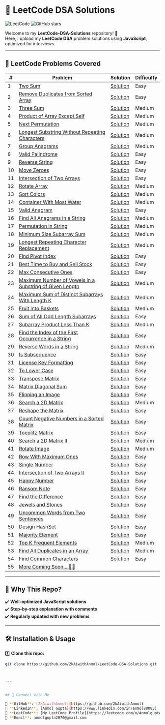 # 🚀 LeetCode DSA Solutions

![LeetCode](https://img.shields.io/badge/LeetCode-JavaScript-orange)
![GitHub stars](https://img.shields.io/github/stars/2kAiwithAnmol/LeetCode-DSA-Solutions?style=social)

Welcome to my **LeetCode-DSA-Solutions** repository! 📂  
Here, I upload my **LeetCode DSA** problem solutions using **JavaScript**, optimized for interviews.

---

## 📂 **LeetCode Problems Covered**
| #  | Problem                                                                                     | Solution                                | Difficulty |
| -- | ------------------------------------------------------------------------------------------ | --------------------------------------- | ---------- |
| 1  | [Two Sum](https://leetcode.com/problems/two-sum/)                                          | [Solution](./twoSum.js)                | Easy       |
| 2  | [Remove Duplicates from Sorted Array](https://leetcode.com/problems/remove-duplicates-from-sorted-array/) | [Solution](./removeDuplicates26.js) | Easy       |
| 3  | [Three Sum](https://leetcode.com/problems/3sum/)                                          | [Solution](./threeSum.js)              | Medium     |
| 4  | [Product of Array Except Self](https://leetcode.com/problems/product-of-array-except-self/) | [Solution](./productExceptSelf.js)      | Medium     |
| 5  | [Next Permutation](https://leetcode.com/problems/next-permutation/)                       | [Solution](./nextPermutation.js)       | Medium     |
| 6  | [Longest Substring Without Repeating Characters](https://leetcode.com/problems/longest-substring-without-repeating-characters/) | [Solution](./LongestSubstringWithoutRepeatingCharacters.js) | Medium     |
| 7  | [Group Anagrams](https://leetcode.com/problems/group-anagrams/)                           | [Solution](./groupAnagrams.js)         | Medium     |
| 8  | [Valid Palindrome](https://leetcode.com/problems/valid-palindrome/)                       | [Solution](./validPalindrome.js)       | Easy       |
| 9  | [Reverse String](https://leetcode.com/problems/reverse-string/)                           | [Solution](./reverseString.js)         | Easy       |
| 10 | [Move Zeroes](https://leetcode.com/problems/move-zeroes/)                                 | [Solution](./moveZeroes.js)            | Easy       |
| 11 | [Intersection of Two Arrays](https://leetcode.com/problems/intersection-of-two-arrays/)   | [Solution](./intersectionOfTwoArrays.js) | Easy       |
| 12 | [Rotate Array](https://leetcode.com/problems/rotate-array/)                               | [Solution](./rotateArray.js)           | Medium     |
| 13 | [Sort Colors](https://leetcode.com/problems/sort-colors/)                                 | [Solution](./sortColors.js)            | Medium     |
| 14 | [Container With Most Water](https://leetcode.com/problems/container-with-most-water/)     | [Solution](./containerWithMostWater.js) | Medium     |
| 15 | [Valid Anagram](https://leetcode.com/problems/valid-anagram/)                             | [Solution](./validAnagram.js)          | Easy       |
| 16 | [Find All Anagrams in a String](https://leetcode.com/problems/find-all-anagrams-in-a-string/) | [Solution](./findAllAnagramsInString.js) | Medium     |
| 17 | [Permutation in String](https://leetcode.com/problems/permutation-in-string/) | [Solution](./permutationInString.js) | Medium     |
| 18  | [Minimum Size Subarray Sum](https://leetcode.com/problems/minimum-size-subarray-sum/) | [Solution](./minimumSizeSubarraySum.js) | Medium     |
| 19  | [Longest Repeating Character Replacement](https://leetcode.com/problems/longest-repeating-character-replacement/) | [Solution](./longestRepeatingCharacterReplacement.js) | Medium     |
| 20  | [Find Pivot Index](https://leetcode.com/problems/find-pivot-index/) | [Solution](./findPivotIndex.js) | Easy     |
| 21  | [Best Time to Buy and Sell Stock](https://leetcode.com/problems/best-time-to-buy-and-sell-stock/) | [Solution](./bestTimetoBuyandSellStock.js) | Easy     |
| 22  | [Max Consecutive Ones](https://leetcode.com/problems/max-consecutive-ones/) | [Solution](./maxConsecutiveOnes.js) | Easy     |
| 23  | [Maximum Number of Vowels in a Substring of Given Length](https://leetcode.com/problems/maximum-number-of-vowels-in-a-substring-of-given-length/) | [Solution](./maximumNumberofVowelsinaSubstringofGivenLength.js) | Medium |
| 24  | [Maximum Sum of Distinct Subarrays With Length K](https://leetcode.com/problems/maximum-sum-of-distinct-subarrays-with-length-k/) | [Solution](./maximumSumofDistinctSubarraysWithLengthK.js) | Medium |
| 25  | [Fruit Into Baskets](https://leetcode.com/problems/fruit-into-baskets/) | [Solution](./fruitIntoBaskets.js) | Medium |
| 26  | [Sum of All Odd Length Subarrays](https://leetcode.com/problems/sum-of-all-odd-length-subarrays/) | [Solution](./sumOfAllOddLengthSubarrays.js) | Easy |
| 27  | [Subarray Product Less Than K](https://leetcode.com/problems/subarray-product-less-than-k/) | [Solution](./subarrayProductLessThanK.js) | Medium |
| 28  | [Find the Index of the First Occurrence in a String](https://leetcode.com/problems/find-the-index-of-the-first-occurrence-in-a-string/) | [Solution](./findtheIndexoftheFirstOccurrenceinaString.js) | Easy |
| 29  | [Reverse Words in a String](https://leetcode.com/problems/reverse-words-in-a-string/) | [Solution](./reverseWordsinaString.js) | Medium | 
| 30  | [Is Subsequence](https://leetcode.com/problems/is-subsequence/) | [Solution](./isSubsequence.js) | Easy |
| 31  | [License Key Formatting](https://leetcode.com/problems/license-key-formatting/) | [Solution](./licenseKeyFormatting.js) | Easy |
| 32  | [To Lower Case](https://leetcode.com/problems/to-lower-case/) | [Solution](./toLowerCase.js) | Easy |
| 33  | [Transpose Matrix](https://leetcode.com/problems/transpose-matrix/) | [Solution](./transposeMatrix.js) | Easy |
| 34  | [Matrix Diagonal Sum](https://leetcode.com/problems/matrix-diagonal-sum/) | [Solution](./matrixDiagonalSum.js) | Easy |
| 35  | [Flipping an Image](https://leetcode.com/problems/flipping-an-image/) | [Solution](./flippinganImage.js) | Easy |
| 36  | [Search a 2D Matrix](https://leetcode.com/problems/search-a-2d-matrix/) | [Solution](./searcha2DMatrix.js) | Medium |
| 37  | [Reshape the Matrix](https://leetcode.com/problems/reshape-the-matrix/) | [Solution](./reshapetheMatrix.js) | Easy |
| 38  | [Count Negative Numbers in a Sorted Matrix](https://leetcode.com/problems/count-negative-numbers-in-a-sorted-matrix/) | [Solution](./countNegativeNumbersinaSortedMatrix.js) | Easy |
| 39  | [Toeplitz Matrix](https://leetcode.com/problems/toeplitz-matrix/) | [Solution](./toeplitzMatrix.js) | Easy |
| 40  | [Search a 2D Matrix II](https://leetcode.com/problems/search-a-2d-matrix-ii/) | [Solution](./searcha2DMatrixII.js) | Medium | 
| 41  | [Rotate Image](https://leetcode.com/problems/rotate-image/) | [Solution](./rotateImage.js) | Medium |
| 42  | [Row With Maximum Ones](https://leetcode.com/problems/row-with-maximum-ones/) | [Solution](./rowWithMaximumOnes.js) | Easy | 
| 43  | [Single Number](https://leetcode.com/problems/single-number/) | [Solution](./singleNumber.js) | Easy |
| 44  | [Intersection of Two Arrays II](https://leetcode.com/problems/intersection-of-two-arrays-ii/description/) | [Solution](./intersectionOfTwoArraysII.js) | Easy | 
| 45  | [Happy Number](https://leetcode.com/problems/happy-number/description/) | [Solution](./happyNumber.js) | Easy |  
| 46  | [Ransom Note](https://leetcode.com/problems/ransom-note/) | [Solution](./ransomNote.js) | Easy |  
| 47  | [Find the Difference](https://leetcode.com/problems/find-the-difference/description/) | [Solution](./findTheDifference.js) | Easy |  
| 48  | [Jewels and Stones](https://leetcode.com/problems/jewels-and-stones/description/) | [Solution](./jewelsAndStones.js) | Easy |  
| 49  | [Uncommon Words from Two Sentences](https://leetcode.com/problems/uncommon-words-from-two-sentences/description/) | [Solution](./uncommonWordsFromTwoSentences.js) | Easy |  
| 50  | [Design HashSet](https://leetcode.com/problems/design-hashset/description/) | [Solution](./designHashSet.js) | Easy |  
| 51  | [Majority Element](https://leetcode.com/problems/majority-element/) | [Solution](./majorityElement.js) | Easy |  
| 52  | [ Top K Frequent Elements](https://leetcode.com/problems/top-k-frequent-elements/description/) | [Solution](./topKFrequentElements.js) | Medium |  
| 53  | [ Find All Duplicates in an Array](https://leetcode.com/problems/find-all-duplicates-in-an-array/description/) | [Solution](./findAllDuplicatesInAnArray.js) | Medium |  
| 54  | [ Find Common Characters](https://leetcode.com/problems/find-common-characters/description/) | [Solution](./findCommonCharacters.js) | Easy |  
| 55  | [More Coming Soon... 🚀🚀](#) |  | 






---

## 📌 **Why This Repo?**
✔️ **Well-optimized JavaScript solutions**  
✔️ **Step-by-step explanation with comments**  
✔️ **Regularly updated with new problems**  

---

## 🛠️ **Installation & Usage**

1️⃣ **Clone this repo:**
```bash
git clone https://github.com/2kAiwithAnmol/LeetCode-DSA-Solutions.git



---


## 📢 Connect with Me

📍 **GitHub**: [2kAiwithAnmol](https://github.com/2kAiwithAnmol)  
📍 **LinkedIn**: [Anmol Gupta](https://www.linkedin.com/in/anmol88085)  
📍 **LeetCode**: [My LeetCode Profile](https://leetcode.com/u/Anmolgupta88/)  
📍 **Email**: anmolgupta2070@gmail.com  

